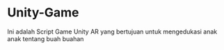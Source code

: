# Unity-Game
Ini adalah Script Game Unity AR yang bertujuan untuk mengedukasi anak anak tentang buah buahan
